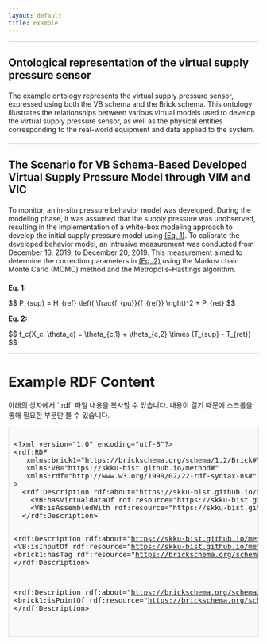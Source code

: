 ```yaml
---
layout: default
title: Example
---
```


<hr class="thin">

## Ontological representation of the virtual supply pressure sensor

<p class="spaced">
The example ontology represents the virtual supply pressure sensor, expressed using both the VB schema and the Brick schema. This ontology illustrates the relationships between various virtual models used to develop the virtual supply pressure sensor, as well as the physical entities corresponding to the real-world equipment and data applied to the system. 
</p>

<script type="text/javascript" id="MathJax-script" async
  src="https://cdn.jsdelivr.net/npm/mathjax@3/es5/tex-mml-chtml.js">
</script>

<hr class="thin">

## The Scenario for VB Schema-Based Developed Virtual Supply Pressure Model through VIM and VIC

<p class="spaced">
To monitor, an in-situ pressure behavior model was developed. During the modeling phase, it was assumed that the supply pressure was unobserved, resulting in the implementation of a white-box modeling approach to develop the initial supply pressure model using <a href="#eq1">(Eq. 1)</a>. To calibrate the developed behavior model, an intrusive measurement was conducted from December 16, 2019, to December 20, 2019. This measurement aimed to determine the correction parameters in <a href="#eq2">(Eq. 2)</a> using the Markov chain Monte Carlo (MCMC) method and the Metropolis–Hastings algorithm.
</p>

<p id="eq1"><strong>Eq. 1:</strong></p>
<p>$$ P_{sup} = H_{ref} \left( \frac{f_{pu}}{f_{ref}} \right)^2 + P_{ret} $$</p>

<p id="eq2"><strong>Eq. 2:</strong></p>
<p>$$ f_c(X_c, \theta_c) = \theta_{c,1} + \theta_{c,2} \times (T_{sup} - T_{ret}) $$</p>

<hr class="thin">

# Example RDF Content

<p>아래의 상자에서 `.rdf` 파일 내용을 복사할 수 있습니다. 내용이 길기 때문에 스크롤을 통해 필요한 부분만 볼 수 있습니다.</p>

<div style="border: 1px solid #ddd; padding: 10px; background-color: #f9f9f9; overflow: auto; max-height: 400px; white-space: pre; font-family: monospace;">
&lt;?xml version="1.0" encoding="utf-8"?&gt;
&lt;rdf:RDF
   xmlns:brick1="https://brickschema.org/schema/1.2/Brick#"
   xmlns:VB="https://skku-bist.github.io/method#"
   xmlns:rdf="http://www.w3.org/1999/02/22-rdf-syntax-ns#"
&gt;
  &lt;rdf:Description rdf:about="https://skku-bist.github.io/method#BehaviorModel_DT"&gt;
    &lt;VB:hasVirtualdataOf rdf:resource="https://skku-bist.github.io/method#VirtualData_DT"/&gt;
    &lt;VB:isAssembledWith rdf:resource="https://skku-bist.github.io/method#CorrectionModel_SP"/&gt;
  &lt;/rdf:Description&gt;
  
  &lt;rdf:Description rdf:about="https://skku-bist.github.io/method#VirtualData_DT"&gt;
    &lt;VB:isInputOf rdf:resource="https://skku-bist.github.io/method#CorrectionModel_SP"/&gt;
    &lt;brick1:hasTag rdf:resource="https://brickschema.org/schema/1.2/Brick#Water_Differential_Temperature_Sensor"/&gt;
  &lt;/rdf:Description&gt;
  
  &lt;rdf:Description rdf:about="https://brickschema.org/schema/1.2/Brick#Supply_Pressure_Sensor"&gt;
    &lt;brick1:isPointOf rdf:resource="https://brickschema.org/schema/1.2/Brick#Heat_Exchanger"/&gt;
  &lt;/rdf:Description&gt;
  
  <!-- 중략 -->

  &lt;rdf:Description rdf:about="https://skku-bist.github.io/method#DistanceModel_SP"&gt;
    &lt;VB:estimates rdf:resource="https://skku-bist.github.io/method#CorrectionModel_SP"/&gt;
    &lt;brick1:hasTag rdf:resource="https://brickschema.org/schema/1.2/Brick#Supply_Pressure_Sensor"/&gt;
  &lt;/rdf:Description&gt;
&lt;/rdf:RDF&gt;
</div>

<style>
    .spaced {
        margin-top: 20px;
        margin-bottom: 20px;
    }
    
    hr.thin {
        border: 0;
        height: 1px;
        background: #ccc;
    }
</style>
